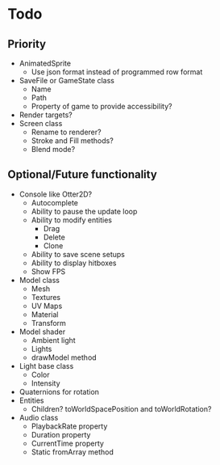 # Todo

## Priority
* AnimatedSprite
    * Use json format instead of programmed row format
* SaveFile or GameState class
    * Name
    * Path
    * Property of game to provide accessibility?
* Render targets?
* Screen class
    * Rename to renderer?
    * Stroke and Fill methods?
    * Blend mode?

## Optional/Future functionality
* Console like Otter2D?
    * Autocomplete
    * Ability to pause the update loop
    * Ability to modify entities
        * Drag
        * Delete
        * Clone
    * Ability to save scene setups
    * Ability to display hitboxes
    * Show FPS
* Model class
    * Mesh
    * Textures
    * UV Maps
    * Material
    * Transform
* Model shader
    * Ambient light
    * Lights
    * drawModel method
* Light base class
    * Color
    * Intensity
* Quaternions for rotation
* Entities
    * Children? toWorldSpacePosition and toWorldRotation?
* Audio class
    * PlaybackRate property
    * Duration property
    * CurrentTime property
    * Static fromArray method